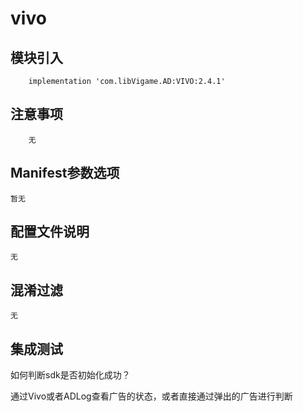 # vivo

## 模块引入

```text
    implementation 'com.libVigame.AD:VIVO:2.4.1'
```

## 注意事项
```text
    无
```

## Manifest参数选项

```text
暂无
```

## 配置文件说明

```text
无
```

## 混淆过滤

```text
无
```

## 集成测试

如何判断sdk是否初始化成功？

通过Vivo或者ADLog查看广告的状态，或者直接通过弹出的广告进行判断